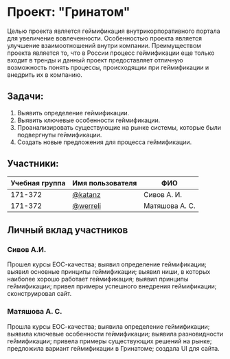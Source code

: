 # Проект: "Гринатом"

Целью проекта является геймификация внутрикорпоративного портала для увеличение вовлеченности. Особенностью проекта является улучшение взаимоотношений внутри компании. Преимуществом проекта является то, что в России процесс геймификации еще только входит в тренды и данный проект предоставляет отличную возможность понять процессы, происходящии при геймификации и внедрить их в компанию.

## Задачи:
1. Выявить определение геймификации.
2. Выявить ключевые особенности геймификации.
3. Проанализировать существующие на рынке системы, которые были подвергнуты геймификации.
4. Создать новые предложения для процесса геймификации.

## Участники: 
| Учебная группа | Имя пользователя | ФИО                      |
|----------------|------------------|--------------------------|
| 171-372        | [@katanz](https://github.com/Katanz)          | Сивов А. И.                                  
| 171-372        | [@werreli](https://github.com/Angelinamat)         | Матяшова А. С.      

## Личный вклад участников

### Сивов А.И.

Прошел курсы ЕОС-качества;
выявил определение геймификации;
выявил основные принципы геймификации;
выявил ниши, в которых наиболее хорошо работает геймификация;
выявил принципы геймификации;
привел примеры успешного внедрения геймификации;
сконструировал сайт.


### Матяшова А. С.

Прошла курсы ЕОС-качества;
выявила определение геймификации;
выявила ключевые особенности геймификации;
выявила разновидности геймификации;
привела примеры существующих решений на рынке;
предложила вариант геймификации в Гринатоме;
создала UI для сайта.
